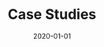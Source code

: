 ---
title: "Case Studies"
date: 2020-01-01
category: "Case Study"
menu: main
name: "Case Studies"
weight: 2
draft: true
---
